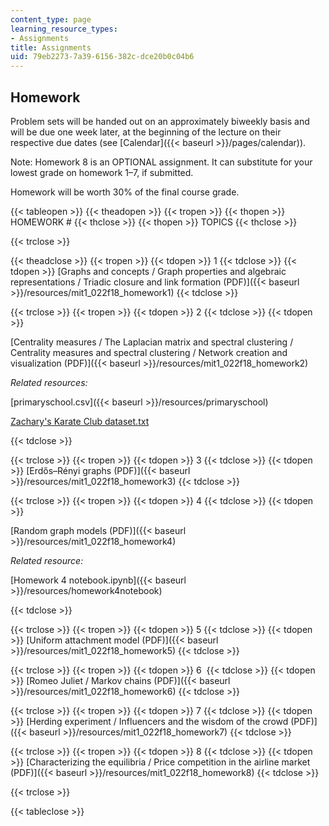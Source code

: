 ```yaml
---
content_type: page
learning_resource_types:
- Assignments
title: Assignments
uid: 79eb2273-7a39-6156-382c-dce20b0c04b6
---
```


Homework
--------

Problem sets will be handed out on an approximately biweekly basis and will be due one week later, at the beginning of the lecture on their respective due dates (see [Calendar]({{< baseurl >}}/pages/calendar)).

Note: Homework 8 is an OPTIONAL assignment. It can substitute for your lowest grade on homework 1–7, if submitted. 

Homework will be worth 30% of the final course grade.

{{< tableopen >}}
{{< theadopen >}}
{{< tropen >}}
{{< thopen >}}
HOMEWORK #
{{< thclose >}}
{{< thopen >}}
TOPICS
{{< thclose >}}

{{< trclose >}}

{{< theadclose >}}
{{< tropen >}}
{{< tdopen >}}
1
{{< tdclose >}}
{{< tdopen >}}
[Graphs and concepts / Graph properties and algebraic representations / Triadic closure and link formation (PDF)]({{< baseurl >}}/resources/mit1_022f18_homework1)
{{< tdclose >}}

{{< trclose >}}
{{< tropen >}}
{{< tdopen >}}
2
{{< tdclose >}}
{{< tdopen >}}


[Centrality measures / The Laplacian matrix and spectral clustering / Centrality measures and spectral clustering / Network creation and visualization (PDF)]({{< baseurl >}}/resources/mit1_022f18_homework2)

_Related resources:_

[primaryschool.csv]({{< baseurl >}}/resources/primaryschool)

[Zachary's Karate Club dataset.txt](./resolveuid/7c4139562027064f0ad1a42a08ad0ec7)


{{< tdclose >}}

{{< trclose >}}
{{< tropen >}}
{{< tdopen >}}
3
{{< tdclose >}}
{{< tdopen >}}
[Erdős–Rényi graphs (PDF)]({{< baseurl >}}/resources/mit1_022f18_homework3)
{{< tdclose >}}

{{< trclose >}}
{{< tropen >}}
{{< tdopen >}}
4
{{< tdclose >}}
{{< tdopen >}}


[Random graph models (PDF)]({{< baseurl >}}/resources/mit1_022f18_homework4)

_Related resource:_

[Homework 4 notebook.ipynb]({{< baseurl >}}/resources/homework4notebook)


{{< tdclose >}}

{{< trclose >}}
{{< tropen >}}
{{< tdopen >}}
5
{{< tdclose >}}
{{< tdopen >}}
[Uniform attachment model (PDF)]({{< baseurl >}}/resources/mit1_022f18_homework5)
{{< tdclose >}}

{{< trclose >}}
{{< tropen >}}
{{< tdopen >}}
6 
{{< tdclose >}}
{{< tdopen >}}
[Romeo Juliet / Markov chains (PDF)]({{< baseurl >}}/resources/mit1_022f18_homework6)
{{< tdclose >}}

{{< trclose >}}
{{< tropen >}}
{{< tdopen >}}
7
{{< tdclose >}}
{{< tdopen >}}
[Herding experiment / Influencers and the wisdom of the crowd (PDF)]({{< baseurl >}}/resources/mit1_022f18_homework7)
{{< tdclose >}}

{{< trclose >}}
{{< tropen >}}
{{< tdopen >}}
8
{{< tdclose >}}
{{< tdopen >}}
[Characterizing the equilibria / Price competition in the airline market (PDF)]({{< baseurl >}}/resources/mit1_022f18_homework8)
{{< tdclose >}}

{{< trclose >}}

{{< tableclose >}}
